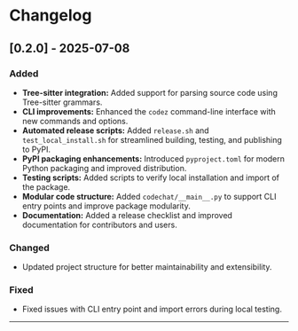 # Changelog

## [0.2.0] - 2025-07-08

### Added
- **Tree-sitter integration:** Added support for parsing source code using Tree-sitter grammars.
- **CLI improvements:** Enhanced the `codez` command-line interface with new commands and options.
- **Automated release scripts:** Added `release.sh` and `test_local_install.sh` for streamlined building, testing, and publishing to PyPI.
- **PyPI packaging enhancements:** Introduced `pyproject.toml` for modern Python packaging and improved distribution.
- **Testing scripts:** Added scripts to verify local installation and import of the package.
- **Modular code structure:** Added `codechat/__main__.py` to support CLI entry points and improve package modularity.
- **Documentation:** Added a release checklist and improved documentation for contributors and users.

### Changed
- Updated project structure for better maintainability and extensibility.

### Fixed
- Fixed issues with CLI entry point and import errors during local testing.

---